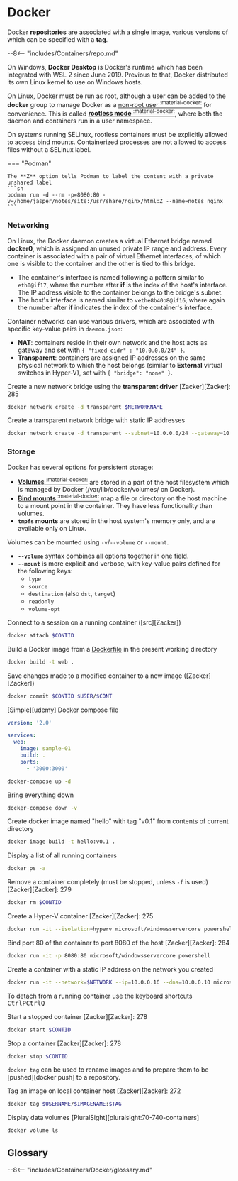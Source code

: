 # Docker

Docker **repositories** are associated with a single image, various versions of which can be specified with a **tag**.

--8<-- "includes/Containers/repo.md"

On Windows, **Docker Desktop** is Docker's runtime which has been integrated with WSL 2 since June 2019. 
Previous to that, Docker distributed its own Linux kernel to use on Windows hosts.

On Linux, Docker must be run as root, although a user can be added to the **docker** group to manage Docker as a [non-root user <sup>:material-docker:</sup>](https://docs.docker.com/engine/install/linux-postinstall/) for convenience.
This is called [**rootless mode** <sup>:material-docker:</sup>](https://docs.docker.com/engine/security/rootless/), where both the daemon and containers run in a user namespace.


On systems running SELinux, rootless containers must be explicitly allowed to access bind mounts.
Containerized processes are not allowed to access files without a SELinux label.

=== "Podman"

    The **Z** option tells Podman to label the content with a private unshared label
    ```sh
    podman run -d --rm -p=8080:80 -v=/home/jasper/notes/site:/usr/share/nginx/html:Z --name=notes nginx
    ```



### Networking

On Linux, the Docker daemon creates a virtual Ethernet bridge named **docker0**, which is assigned an unused private IP range and address.
Every container is associated with a pair of virtual Ethernet interfaces, of which one is visible to the container and the other is tied to this bridge.

- The container's interface is named following a pattern similar to `eth0@if17`, where the number after **if** is the index of the host's interface.
The IP address visible to the container belongs to the bridge's subnet.
- The host's interface is named similar to `vethe8b40b8@if16`, where again the number after **if** indicates the index of the container's interface.

Container networks can use various drivers, which are associated with specific key-value pairs in `daemon.json`:

- **NAT**: containers reside in their own network and the host acts as gateway and set with `{ "fixed-cidr" : "10.0.0.0/24" }`.
- **Transparent**: containers are assigned IP addresses on the same physical network to which the host belongs (similar to **External** virtual switches in Hyper-V), set with `{ "bridge": "none" }`.

Create a new network bridge using the **transparent driver** [Zacker][Zacker]: 285
```sh
docker network create -d transparent $NETWORKNAME
```
Create a transparent network bridge with static IP addresses
```sh
docker network create -d transparent --subnet=10.0.0.0/24 --gateway=10.0.0.1 $NETWORK
```

### Storage

Docker has several options for persistent storage:

- [**Volumes** <sup>:material-docker:</sup>](https://docs.docker.com/storage/volumes/) are stored in a part of the host filesystem which is managed by Docker (/var/lib/docker/volumes/ on Docker).
- [**Bind mounts** <sup>:material-docker:</sup>](https://docs.docker.com/storage/bind-mounts/) map a file or directory on the host machine to a mount point in the container. They have less functionality than volumes.
- **`tmpfs` mounts** are stored in the host system's memory only, and are available only on Linux.

Volumes can be mounted using `-v`/`--volume` or `--mount`.

- **`--volume`** syntax combines all options together in one field.
- **`--mount`** is more explicit and verbose, with key-value pairs defined for the following keys:
    - `type`
    - `source`
    - `destination` (also `dst`, `target`)
    - `readonly`
    - `volume-opt`

Connect to a session on a running container ([src][Zacker])
```sh
docker attach $CONTID
```

Build a Docker image from a [Dockerfile](#dockerfile) in the present working directory
```sh
docker build -t web .
```

Save changes made to a modified container to a new image ([Zacker][Zacker])
```sh
docker commit $CONTID $USER/$CONT
```

[Simple][udemy] Docker compose file
```yaml
version: '2.0'

services:
  web:
    image: sample-01
    build: .
    ports:
      - '3000:3000'
```

```sh
docker-compose up -d
```
Bring everything down
```sh
docker-compose down -v
```

Create docker image named "hello" with tag "v0.1" from contents of current directory
```sh
docker image build -t hello:v0.1 .
```


Display a list of all running containers
```sh
docker ps -a
```
Remove a container completely (must be stopped, unless `-f` is used) [Zacker][Zacker]: 279
```sh
docker rm $CONTID
```

Create a Hyper-V container [Zacker][Zacker]: 275
```sh
docker run -it --isolation=hyperv microsoft/windowsservercore powershell
```
Bind port 80 of the container to port 8080 of the host [Zacker][Zacker]: 284
```sh
docker run -it -p 8080:80 microsoft/windowsservercore powershell
```
Create a container with a static IP address on the network you created
```sh
docker run -it --network=$NETWORK --ip=10.0.0.16 --dns=10.0.0.10 microsoft/windowsservercore powershell
```
To detach from a running container use the keyboard shortcuts <kbd>Ctrl</kbd><kbd>P</kbd><kbd>Ctrl</kbd><kbd>Q</kbd>


Start a stopped container [Zacker][Zacker]: 278
```sh
docker start $CONTID
```

Stop a container [Zacker][Zacker]: 278
```sh
docker stop $CONTID
```

`docker tag` can be used to rename images and to prepare them to be [pushed][docker push] to a repository.

Tag an image on local container host [Zacker][Zacker]: 272
```sh
docker tag $USERNAME/$IMAGENAME:$TAG
```

Display data volumes [PluralSight][pluralsight:70-740-containers]
```sh
docker volume ls
```

## Glossary

--8<-- "includes/Containers/Docker/glossary.md"